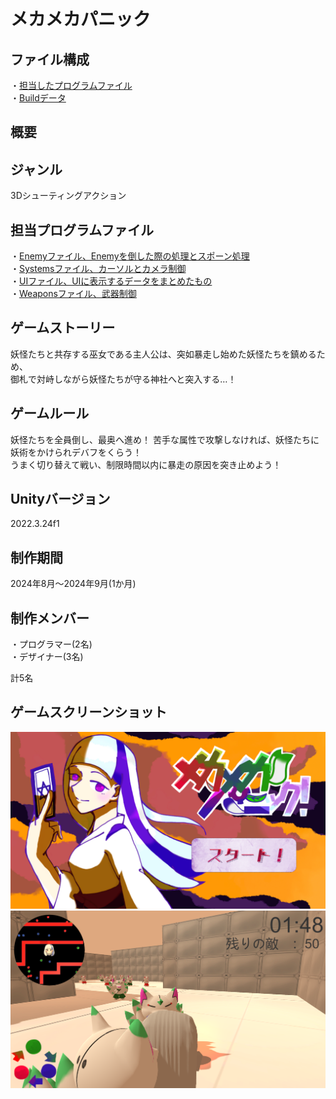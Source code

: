 # メカメカパニック

## ファイル構成
・[担当したプログラムファイル](/ProjectData/)<br>
・[Buildデータ](/BuildData/)

## 概要

## ジャンル
3Dシューティングアクション

## 担当プログラムファイル
・[Enemyファイル、Enemyを倒した際の処理とスポーン処理](/ProjectData/Scripts/Enemys/)<br>
・[Systemsファイル、カーソルとカメラ制御](/ProjectData/Scripts/System/)<br>
・[UIファイル、UIに表示するデータをまとめたもの](/ProjectData/Scripts/UI/)<br>
・[Weaponsファイル、武器制御](/ProjectData/Scripts/Weapons/)

## ゲームストーリー
妖怪たちと共存する巫女である主人公は、突如暴走し始めた妖怪たちを鎮めるため、<br>
御札で対峙しながら妖怪たちが守る神社へと突入する…！

## ゲームルール
妖怪たちを全員倒し、最奥へ進め！
苦手な属性で攻撃しなければ、妖怪たちに妖術をかけられデバフをくらう！<br>
うまく切り替えて戦い、制限時間以内に暴走の原因を突き止めよう！

## Unityバージョン
2022.3.24f1

## 制作期間
2024年8月～2024年9月(1か月)

## 制作メンバー
・プログラマー(2名)<br>
・デザイナー(3名)

計5名

## ゲームスクリーンショット
![タイトル画面](/ScreenShot/Meka_Title.png)<br>
![ゲーム画面](/ScreenShot/Meka_Scene01.png)